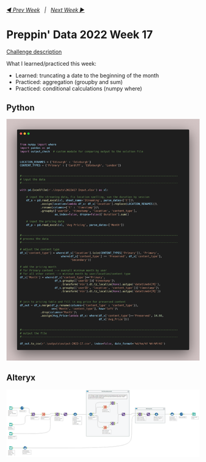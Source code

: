 <h6><a href="..\preppin-data-2022-16\README.md">◀  Prev Week</a>&nbsp;&nbsp;&nbsp;|&nbsp;&nbsp;&nbsp;<a href="..\preppin-data-2022-18\README.md">Next Week  ▶</a></h6>

# Preppin' Data 2022 Week 17

[Challenge description](https://preppindata.blogspot.com/2022/04/2022-week-17-price-of-streaming.html)

What I learned/practiced this week:
* Learned: truncating a date to the beginning of the month
* Practiced: aggregation (groupby and sum)
* Practiced: conditional calculations (numpy where)

## Python
<a href="preppin-data-2022-17.py">
<img src="img-python-code-2022-17.png?raw=true" alt="Python code">
</a>

## Alteryx
<a href="preppin-data-2022-17.yxzp">
<img src="img-alteryx-2022-17.png?raw=true" alt="Alteryx workflow">
</a>